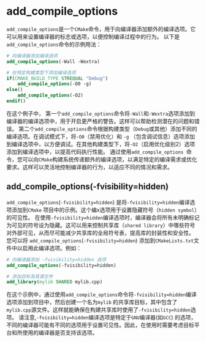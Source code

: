 # add_compile_options

`add_compile_options`是一个`CMake`命令，用于向编译器添加额外的编译选项。它可以用来设置编译器的标志或选项，以便控制编译过程中的行为。
以下是`add_compile_options`命令的示例用法：

```CMake
# 向编译器添加编译选项
add_compile_options(-Wall -Wextra)

# 在特定构建类型下添加编译选项
if(CMAKE_BUILD_TYPE STREQUAL "Debug")
    add_compile_options(-O0 -g)
else()
    add_compile_options(-O2)
endif()
```

在这个例子中，
第一个`add_compile_options`命令将`-Wall`和`-Wextra`选项添加到编译器的编译选项中，用于开启更严格的警告。这样可以帮助检测潜在的问题和错误。
第二个`add_compile_options`命令根据构建类型（`Debug`或其他）添加不同的编译选项。在调试模式下，将`-O0`（禁用优化）和 `-g`
（包含调试信息）选项添加到编译选项中，以方便调试。在其他构建类型下，将`-O2`（启用优化级别2）选项添加到编译选项中，以提高代码执行性能。
通过使用`add_compile_options `命令，您可以向`CMake`构建系统传递额外的编译选项，以满足特定的编译需求或优化要求。这样可以灵活地控制编译器的行为，以适应不同的情况和需求。

## add_compile_options(-fvisibility=hidden)

`add_compile_options`(`-fvisibility=hidden`) 是将`-fvisibility=hidden`编译选项添加到`CMake`
项目中的示例。这个编x选项用于设置隐藏符号（`hidden symbol`）的可见性。
在使用`-fvisibility=hidden`编译选项时，编译器会将所有未明确标记为可见的符号设为隐藏。这可以用来控制共享库（`shared
library`）中哪些符号对外部可见，从而尽可能减少共享库的全局符号表，提高库的封装性和安全性。
您可以将 `add_compile_options`(`-fvisibility=hidden`) 添加到`CMakeLists.txt`文件中以启用此编译选项。例如：

```CMake
# 向编译器添加 -fvisibility=hidden 选项
add_compile_options(-fvisibility=hidden)

# 添加目标及其源文件
add_library(mylib SHARED mylib.cpp)
```

在这个示例中，通过使用`add_compile_options`命令将`-fvisibility=hidden`编译选项添加到项目中，然后创建一个名为`mylib`
的共享库目标，其中包含了`mylib.cpp`源文件。这样就能确保在构建共享库时使用了`-fvisibility=hidden`选项。
请注意,`-fvisibility=hidden`编译选项是特定于`GNU`编译器(如`GCC`)
的选项，不同的编译器可能有不同的选项用于设置可见性。因此，在使用时需要考虑目标平台和所使用的编译器是否支持该选项。